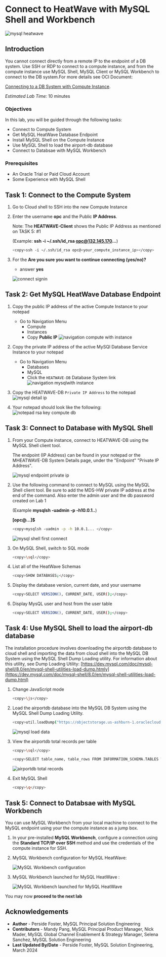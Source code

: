 # Connect to HeatWave with MySQL Shell and Workbench

![mysql heatwave](./images/mysql-heatwave-logo.jpg "mysql heatwave")

## Introduction

You cannot connect directly from a remote IP to the endpoint of a DB system. Use SSH or RDP to connect to a compute instance, and from the compute instance use MySQL Shell, MySQL Client or MySQL Workbench to connect to the DB system.For more details see OCI Document:

[Connecting to a DB System with Compute Instance](
https://docs.oracle.com/en-us/iaas/mysql-database/doc/compute-instance.html#GUID-6087DA45-06E0-44AD-9CAB-0FC37423A07A).


_Estimated Lab Time:_ 10 minutes

### Objectives

In this lab, you will be guided through the following tasks:

- Connect to Compute System
- Get MySQL HeatWave Database Endpoint
- Install MySQL Shell on the Compute Instance
- Use MySQL Shell to load the airport-db database
- Connect to Databsae with MySQL Workbench

### Prerequisites

- An Oracle Trial or Paid Cloud Account
- Some Experience with MySQL Shell


## Task 1: Connect to the Compute System

1. Go to Cloud shell to SSH into the new Compute Instance

2. Enter the username **opc** and the Public **IP Address**.

    Note: The **HEATWAVE-Client**  shows the  Public IP Address as mentioned on TASK 5: #1

    (Example: **ssh -i ~/.ssh/id_rsa opc@132.145.170...**) 

    ```bash
    <copy>ssh -i ~/.ssh/id_rsa opc@<your_compute_instance_ip></copy>
    ```

3. For the **Are you sure you want to continue connecting (yes/no)?**
    - answer **yes**

    ![connect signin](./images/connect-first-signin.png "connect signin ")


## Task 2: Get MySQL HeatWave Database Endpoint

1. Copy the public IP address of the active Compute Instance to your notepad

    - Go to Navigation Menu
        - Compute
        - Instances
        - Copy **Public IP**
    ![navigation compute with instance](./images/navigation-compute-with-instance.png "navigation compute with instance ")

2. Copy the private IP address of the active MySQl Database Service Instance to your notepad

    - Go to Navigation Menu 
        - Databases 
        - MySQL
        - Click the `HEATWAVE-DB` Database System link
     ![navigation mysqlwith instance](./images/navigation-mysql-with-instance.png " navigation mysqlwith instance")

3. Copy the HEATWAVE-DB  `Private IP Address` to the notepad
     ![mysql detail ip](./images/mysql-detail-ip.png "mysql detail ip")

4. Your notepad should look like the following:
     ![notepad rsa key compute db](./images/notepad-rsa-key-compute-db.png "notepad rsa key compute db ")

## Task 3: Connect to Database with MySQL Shell

1. From your Compute instance, connect to HEATWAVE-DB  using the MySQL Shell client tool.

   The endpoint (IP Address) can be found in your notepad or  the MHEATWAVE-DB  System Details page, under the "Endpoint" "Private IP Address". 

    ![mysql endpoint private ip](./images/mysql-endpoint-private-ip.png "mysql endpoint private ip")

2. Use the following command to connect to MySQL using the MySQL Shell client tool. Be sure to add the MDS-HW private IP address at the end of the command. Also enter the admin user and the db password created on Lab 1

    (Example  **mysqlsh -uadmin -p -h10.0.1..**)

    **[opc@...]$**

    ```bash
    <copy>mysqlsh -uadmin -p -h 10.0.1... </copy>
    ```

    ![mysql shell first connect](./images/mysql-shell-first-connect.png "mysql shell first connect ")

3. On MySQL Shell, switch to SQL mode

    ```bash
    <copy>\sql</copy>
    ```

4. List all of the HeatWave Schemas

    ```bash
    <copy>SHOW DATABASES;</copy>
    ```

5. Display the database version, current date, and your username

    ```bash
    <copy>SELECT VERSION(), CURRENT_DATE, USER();</copy>
    ```

6. Display MysQL user and host from the user table

    ```bash
    <copy>SELECT VERSION(), CURRENT_DATE, USER();</copy>
    ```

## Task 4: Use MySQL Shell to load the airport-db database

The installation procedure involves downloading the airportdb database to cloud shell and importing the data from cloud shell into the MySQL DB System using the MySQL Shell Dump Loading utility. For information about this utility, see Dump Loading Utility: [https://dev.mysql.com/doc/mysql-shell/8.0/en/mysql-shell-utilities-load-dump.htmly](https://dev.mysql.com/doc/mysql-shell/8.0/en/mysql-shell-utilities-load-dump.html)

1. Change JavaScript mode

    ```bash
    <copy>\js</copy>
    ```

2. Load the airportdb database into the MySQL DB System using the MySQL Shell Dump Loading Utility.

    ```bash
    <copy>util.loadDump("https://objectstorage.us-ashburn-1.oraclecloud.com/p/yXOA3Kwid4uG0oHvHMufbK3cSESmQlU6-0bVB_1vQ8VxR0ggB1m-nDYYOXXy0O5W/n/idazzjlcjqzj/b/airportdb-bucket-112312031/o/airportdb_all/", {threads: 8,progressFile: "progress.json", loadIndexes:false})</copy>
    ```

    ![mysql load data](./images/mysql-load-data.png "mysql load data ")

3. View  the airportdb total records per table

    ```bash
    <copy>\sql</copy>
    ```

    ```bash
    <copy>SELECT table_name, table_rows FROM INFORMATION_SCHEMA.TABLES WHERE TABLE_SCHEMA = 'airportdb';</copy>
    ```

    ![airportdb total records](./images/airportdb-list.png "airportdb total records")

4. Exit MySQL Shell

    ```bash
    <copy>\q</copy>
    ```

## Task 5: Connect to Databsae with MySQL Workbench

You can use MySQL Workbench from your local machine to connect to the MySQL endpoint using your the compute instance as a jump box.

1. In your pre-installed **MySQL Workbench**, configure a connection using the **Standard TCP/IP over SSH** method and use the credentials of the compute instance for SSH.

2. MySQL Workbench configuration for MySQL HeatWave:

     ![MySQL Workbench configuration](./images/workbench-config.png "MySQL Workbench configuration")

3. MySQL Workbench launched for MySQL HeatWave :

     ![MySQL Workbench launched for MySQL HeatWave](./images/workbench-launch.png "MySQL Workbench launched for MySQL HeatWave")

You may now **proceed to the next lab**

## Acknowledgements

- **Author** - Perside Foster, MySQL Principal Solution Engineering
- **Contributors** - Mandy Pang, MySQL Principal Product Manager,  Nick Mader, MySQL Global Channel Enablement & Strategy Manager, Selena Sanchez, MySQL Solution Engineering
- **Last Updated By/Date** - Perside Foster, MySQL Solution Engineering, March 2024
